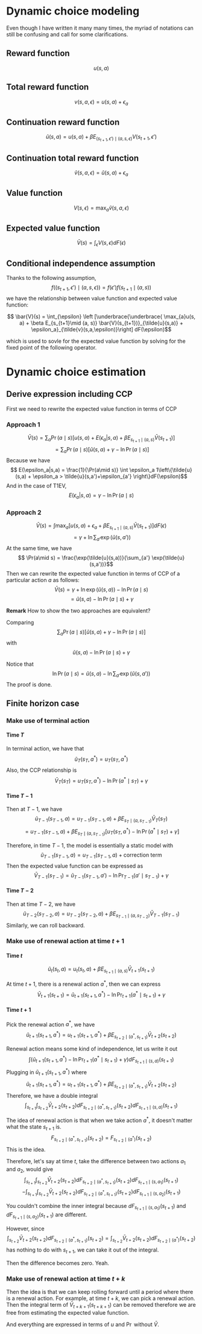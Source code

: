 # Dynamic choice modeling

Even though I have written it many many times, the myriad of notations can still be confusing and call for some clarifications.

## Reward function 
$$u(s, a) $$
## Total reward function
$$v(s, a, \epsilon) = u(s, a) + \epsilon_a$$

## Continuation reward function
$$\tilde{u}(s, a) = u(s, a) +  \beta E_{(s_{t+1},\epsilon')\mid (a, s, \epsilon)} V(s_{t+1},\epsilon') $$

## Continuation total reward function
$$\tilde{v}(s, a , \epsilon)  = \tilde{u}(s, a) + \epsilon_a$$

## Value function 
$$V(s, \epsilon) = \max_{a} \tilde{v}(s, a , \epsilon)$$

## Expected value function
$$\bar{V}(s) = \int_{\epsilon} V(s, \epsilon) dF(\epsilon)$$

## Conditional independence assumption
Thanks to the following assumption, 
$$f((s_{t+1}, \epsilon')\mid (a, s, \epsilon)) = f(\epsilon')f(s_{t+1}\mid (a, s))$$
we have the relationship between value function and expected value function:

$$ \bar{V}(s) = \int_{\epsilon} \left [\underbrace{\underbrace{
 \max_{a}u(s, a) + \beta  E_{s_{t+1}\mid (a, s)} \bar{V}(s_{t+1})}_{\tilde{u}(s,a)} + \epsilon_a}_{\tilde{v}(s,a,\epsilon)}\right] dF(\epsilon)$$

which is used to sovle for the expected value function by solving for the fixed point of the following operator.

# Dynamic choice estimation

## Derive expression including CCP

First we need to rewrite the expected value function in terms of CCP
### Approach 1
$$\bar{V}(s) = \sum_{a} \Pr(a\mid s) \left [u(s, a) + E(\epsilon_a|s,a)+\beta E_{s_{t+1}\mid (a, s)} \bar{V}(s_{t+1})\right]$$
$$ = \sum_{a} \Pr(a\mid s) \left [\tilde{u}(s,a) + \gamma - \ln \Pr(a\mid s) \right]$$
Because we have 
$$ E(\epsilon_a|s,a) = \frac{1}{\Pr(a\mid s)} \int \epsilon_a 1\left\{\tilde{u}(s,a) + \epsilon_a > \tilde{u}(s,a')+\epsilon_{a'} \right\}dF(\epsilon)$$
And in the case of T1EV, 
$$ E(\epsilon_a|s,a) = \gamma - \ln \Pr(a\mid s)$$
### Approach 2
$$\bar{V}(s) = \int \max_{a} \left [u(s, a) +\epsilon_a+\beta E_{s_{t+1}\mid (a, s)} \bar{V}(s_{t+1})\right] dF(\epsilon)$$
$$ = \gamma + \ln \sum_{a'} \exp\left(\tilde{u}(s,a') \right)$$
At the same time, we have
$$ \Pr(a\mid s) = \frac{\exp(\tilde{u}(s,a))}{\sum_{a'} \exp(\tilde{u}(s,a'))}$$
Then we can rewrite the expected value function in terms of CCP of a particular action $a$ as follows:
$$ \bar{V}(s) = \gamma + \ln \exp(\tilde{u}(s,a)) - \ln \Pr(a\mid s)$$
$$ = \tilde{u}(s,a) - \ln \Pr(a\mid s)+ \gamma $$ 

**Remark** How to show the two approaches are equivalent? 

Comparing 
$$\sum_{a} \Pr(a\mid s) \left [\tilde{u}(s,a) + \gamma - \ln \Pr(a\mid s) \right]$$
with 
$$\tilde{u}(s,a) - \ln \Pr(a\mid s)+ \gamma$$

Notice that 
$$ \ln \Pr(a\mid s) = \tilde{u}(s,a) - \ln \sum_{a'} \exp\left(\tilde{u}(s,a') \right)$$
The proof is done.

## Finite horizon case
### Make use of terminal action 

#### Time $T$
In terminal action, we have that 
$$ \tilde{u}_T(s_T,a^*) = u_T(s_T,a^*) $$ 
Also, the CCP relationship is 
$$ \bar{V}_T(s_T) = {u}_T(s_T,a^*) - \ln \Pr(a^*\mid s_T)+ \gamma$$
#### Time $T-1$
Then at $T-1$, we have
$$\tilde{u}_{T-1}(s_{T-1},a) = u_{T-1}(s_{T-1},a) + \beta E_{s_{T}\mid (a, s_{T-1})} \bar{V}_T(s_T)$$
$$ = u_{T-1}(s_{T-1},a) + \beta E_{s_{T}\mid (a, s_{T-1})} \left [ {u}_T(s_{T},a^*) - \ln \Pr(a^*\mid s_{T})+ \gamma \right]$$

Therefore, in time $T-1$, the model is essentially a static model with 
$$\tilde{u}_{T-1}(s_{T-1},a) = u_{T-1}(s_{T-1},a) + \text{correction term}$$
Then the expected value function can be expressed as
$$\bar{V}_{T-1}(s_{T-1}) = \tilde{u}_{T-1}(s_{T-1},a') - \ln \Pr_{T-1}(a'\mid s_{T-1} )+ \gamma$$
#### Time $T-2$
Then at time $T-2$, we have
$$\tilde{u}_{T-2}(s_{T-2},a) = u_{T-2}(s_{T-2},a) + \beta E_{s_{T-1}\mid (a, s_{T-2})} \bar{V}_{T-1}(s_{T-1})$$
Similarly, we can roll backward.

### Make use of renewal action at time $t+1$

#### Time $t$
$$\tilde{u}_t(s_t,a) = u_t(s_t,a) + \beta E_{s_{t+1}\mid (a, s)} \bar{V}_{t+1}(s_{t+1})$$

At time $t+1$, there is a renewal action $a^*$, then we can express 
$$ \bar{V}_{t+1}(s_{t+1}) = \tilde{u}_{t+1}(s_{t+1},a^*) - \ln \Pr_{t+1}(a^*\mid s_{t+1})+ \gamma$$

#### Time $t+1$
Pick the renewal action $a^*$, we have
$$\tilde{u}_{t+1}(s_{t+1},a^*) = u_{t+1}(s_{t+1},a^*) + \beta E_{s_{t+2}\mid (a^*, s_{t+1})} \bar{V}_{t+2}(s_{t+2})$$

Renewal action means some kind of independence, let us write it out
$$\int (\tilde{u}_{t+1}(s_{t+1},a^*) - \ln \Pr_{t+1}(a^*\mid s_{t+1})+ \gamma )  d F_{s_{t+1}\mid (s,a)}(s_{t+1})$$
Plugging in $\tilde{u}_{t+1}(s_{t+1},a^*)$ where 
$$\tilde{u}_{t+1}(s_{t+1},a^*) = u_{t+1}(s_{t+1},a^*) + \beta E_{s_{t+2}\mid (a^*, s_{t+1})} \bar{V}_{t+2}(s_{t+2})$$
Therefore, we have a double integral 
$$\int_{s_{t+1}} \int_{s_{t+2}}  \bar{V}_{t+2}(s_{t+2}) d F_{s_{t+2}\mid (a^*, s_{t+1})}(s_{t+2}) d F_{s_{t+1}\mid (s,a)}(s_{t+1})$$

The idea of renewal action is that when we take action $a^*$, it doesn't matter what the state $s_{t+1}$ is. 
$$F_{s_{t+2}\mid (a^*, s_{t+1})}(s_{t+2}) = F_{s_{t+2}\mid (a^*)}(s_{t+2})$$
This is the idea.


Therefore, let's say at time $t$, take the difference between two actions $a_1$ and $a_2$, would give
$$ \int_{s_{t+1}} \int_{s_{t+2}}  \bar{V}_{t+2}(s_{t+2}) d F_{s_{t+2}\mid (a^*, s_{t+1})}(s_{t+2}) d F_{s_{t+1}\mid (s,a_1)}(s_{t+1})$$ 
$$-\int_{s_{t+1}} \int_{s_{t+2}}  \bar{V}_{t+2}(s_{t+2}) d F_{s_{t+2}\mid (a^*, s_{t+1})}(s_{t+2}) d F_{s_{t+1}\mid (s,a_2)}(s_{t+1})$$

You couldn't combine the inner integral because $dF_{s_{t+1}\mid (s,a_1)}(s_{t+1})$ and $dF_{s_{t+1}\mid (s,a_2)}(s_{t+1})$ are different.

However, since 
$$\int_{s_{t+2}}  \bar{V}_{t+2}(s_{t+2}) d F_{s_{t+2}\mid (a^*, s_{t+1})}(s_{t+2}) = \int_{s_{t+2}}  \bar{V}_{t+2}(s_{t+2}) d F_{s_{t+2}\mid (a^*)}(s_{t+2})$$ 
has nothing to do with $s_{t+1}$, we can take it out of the integral. 
 
Then the difference becomes zero. Yeah.

### Make use of renewal action at time $t+k$ 
Then the idea is that we can keep rolling forward until a period where there is a renewal action. For example, at time $t+k$, we can pick a renewal action. Then the integral term of $\bar{V}_{t+k+1}(s_{t+k+1})$ can be removed therefore we are free from estimating the expected value function.

And everything are expressed in terms of $u$ and $\Pr$ without $\bar{V}$.